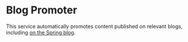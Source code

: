 # Blog Promoter

This service automatically promotes content published on relevant blogs, including [on the Spring blog](https://spring.io/blog).

